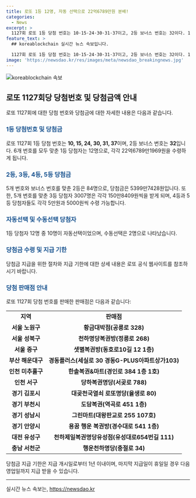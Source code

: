 ```yaml
---
title: 로또 1등 12명, 자동 선택으로 22억6789만원 분배!
categories:
  - News
excerpt: >
  1127회 로또 1등 당첨 번호는 10·15·24·30·31·37이고, 2등 보너스 번호는 32이다. 1등 12명이 22억6789만1969원, 2등 84명이 5399만7428원, 3등 3007명이 150만8409원을 받는다. 4등 14만5646명은 각각 5만원씩, 5등 244만3423명은 5000원을 수령한다. 당첨 판매점과 수동/자동 선택자 목록, 지급 기한 등의 정보도 제공된다. (150자)
feature_text: >
  ## koreablockchain 실시간 뉴스 속보입니다.

  1127회 로또 1등 당첨 번호는 10·15·24·30·31·37이고, 2등 보너스 번호는 32이다. 1등 12명이 22억6789만1969원, 2등 84명이 5399만7428원, 3등 3007명이 150만8409원을 받는다. 4등 14만5646명은 각각 5만원씩, 5등 244만3423명은 5000원을 수령한다. 당첨 판매점과 수동/자동 선택자 목록, 지급 기한 등의 정보도 제공된다. (150자)
image: 'https://newsdao.kr/res/images/meta/newsdao_breakingnews.jpg'
---
```


<p><img src="https://newsdao.kr/res/images/meta/newsdao_breakingnews.jpg" alt="koreablockchain 속보" /></p>

<h2 data-ke-size="size26">로또 1127회당 당첨번호 및 당첨금액 안내</h2>

<p data-ke-size="size16">로또 1127회에 대한 당첨 번호와 당첨금에 대한 자세한 내용은 다음과 같습니다.</p>

<h3><b><span style="color: #1a5490;">1등 당첨번호 및 당첨금</span></b></h3>

<p data-ke-size="size16">로또 1127회 1등 당첨 번호는 <b>10, 15, 24, 30, 31, 37</b>이며, 2등 보너스 번호는 <b>32</b>입니다. 6개 번호를 모두 맞춘 1등 당첨자는 12명으로, 각각 22억6789만1969원을 수령하게 됩니다.</p>

<h3><b><span style="color: #1a5490;">2등, 3등, 4등, 5등 당첨금</span></b></h3>

<p data-ke-size="size16">5개 번호와 보너스 번호를 맞춘 2등은 84명으로, 당첨금은 5399만7428원입니다. 또한, 5개 번호를 맞춘 3등 당첨자 3007명은 각각 150만8409원씩을 받게 되며, 4등과 5등 당첨자들도 각각 5만원과 5000원씩 수령 가능합니다.</p>

<h3><b><span style="color: #1a5490;">자동선택 및 수동선택 당첨자</span></b></h3>

<p data-ke-size="size16">1등 당첨자 12명 중 10명이 자동선택이었으며, 수동선택은 2명으로 나타났습니다.</p>

<h3><b><span style="color: #1a5490;">당첨금 수령 및 지급 기한</span></b></h3>

<p data-ke-size="size16">당첨금 지급을 위한 절차와 지급 기한에 대한 상세 내용은 로또 공식 웹사이트를 참조하시기 바랍니다.</p>

<h3><b><span style="color: #1a5490;">당첨 판매점 안내</span></b></h3>

<p data-ke-size="size16">로또 1127회 당첨 번호를 판매한 판매점은 다음과 같습니다:</p>

<table>
    <tr>
        <td style="text-align: center; height: 17px;"><b>지역</b></td>
        <td style="text-align: center; height: 17px;"><b>판매점</b></td>
    </tr>
    <tr>
        <td style="text-align: center; height: 17px;"><b>서울 노원구</b></td>
        <td style="text-align: center; height: 17px;"><b>황금대박점(공릉로 328)</b></td>
    </tr>
    <tr>
        <td style="text-align: center; height: 17px;"><b>서울 성북구</b></td>
        <td style="text-align: center; height: 17px;"><b>천하명당복권방(정릉로 268)</b></td>
    </tr>
    <tr>
        <td style="text-align: center; height: 17px;"><b>서울 중구</b></td>
        <td style="text-align: center; height: 17px;"><b>샛별복권방(동호로10길 12 1층)</b></td>
    </tr>
    <tr>
        <td style="text-align: center; height: 17px;"><b>부산 해운대구</b></td>
        <td style="text-align: center; height: 17px;"><b>경동플러스(세실로 30 경동G-PLUS아파트상가103)</b></td>
    </tr>
    <tr>
        <td style="text-align: center; height: 17px;"><b>인천 미추홀구</b></td>
        <td style="text-align: center; height: 17px;"><b>한솔복권&마트(경인로 384 1층 1호)</b></td>
    </tr>
    <tr>
        <td style="text-align: center; height: 17px;"><b>인천 서구</b></td>
        <td style="text-align: center; height: 17px;"><b>당하복권명당(서곶로 788)</b></td>
    </tr>
    <tr>
        <td style="text-align: center; height: 17px;"><b>경기 김포시</b></td>
        <td style="text-align: center; height: 17px;"><b>대곶천국열쇠 로또명당(율생로 80)</b></td>
    </tr>
    <tr>
        <td style="text-align: center; height: 17px;"><b>경기 부천시</b></td>
        <td style="text-align: center; height: 17px;"><b>도담복권(역곡로 451 1층)</b></td>
    </tr>
    <tr>
        <td style="text-align: center; height: 17px;"><b>경기 성남시</b></td>
        <td style="text-align: center; height: 17px;"><b>그린마트(대왕판교로 255 107호)</b></td>
    </tr>
    <tr>
        <td style="text-align: center; height: 17px;"><b>경기 안양시</b></td>
        <td style="text-align: center; height: 17px;"><b>용꿈 행운 복권방(경수대로 541 1층)</b></td>
    </tr>
    <tr>
        <td style="text-align: center; height: 17px;"><b>대전 유성구</b></td>
        <td style="text-align: center; height: 17px;"><b>천하제일복권명당유성점(유성대로654번길 111)</b></td>
    </tr>
    <tr>
        <td style="text-align: center; height: 17px;"><b>충남 서천군</b></td>
        <td style="text-align: center; height: 17px;"><b>행운천하명당(충절로 34)</b></td>
    </tr>
</table>

<p data-ke-size="size16">당첨금 지급 기한은 지급 개시일로부터 1년 이내이며, 마지막 지급일이 휴일일 경우 다음 영업일까지 지급 받을 수 있습니다.</p>

<hr>

<p data-ke-size="size16"></p>
실시간 뉴스 속보는, <a href="https://newsdao.kr" rel="dofollow">https://newsdao.kr</a>



